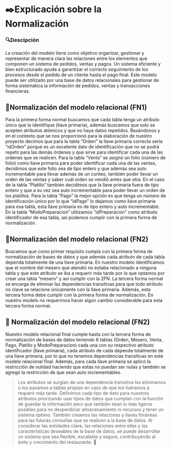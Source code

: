 # ✒️Explicación sobre la Normalización

### 🔍Descipción
La creación del modelo tiene como objetivo organizar, gestionar y representar de manera clara las relaciones 
entre los elementos que componen un sistema de pedidos, ventas y pagos. Un sistema eficiente y bien estructurado ayuda a garantizar el correcto seguimiento de los procesos desde el pedido de un cliente hasta el pago final. Este modelo puede ser utilizado por una base de datos relacionales para gestionar de forma sistemática la información de pedidos, ventas y transacciones financieras.


## 📁Normalización del modelo relacional (FN1)

Para la primera forma normal buscamos que cada tabla tenga un atributo único que la identifique (llave primaria), además buscamos que solo se acepten atributos atómicos y que no haya datos repetidos. Basándonos y en el contexto que se nos proporcionó para la elaboración de nuestro proyecto decimos que para la tabla “Orden” la llave primaria correcta sería “idOrden” porque es un excelente dato de identificación que no se podrá repetir para las demás órdenes y que sirve para identificar cada una de las ordenes que se realicen. Para la tabla “Venta” se asignó un folio (número de folio) como llave primaria para poder identificar cada una de las ventas, decidimos que este folio sea de tipo entero y que además sea auto incrementable para llevar además de un conteo, también poder llevar un orden de las ventas y saber cuál orden se vendió antes que otra. En el caso de la tabla “Platillo” también decidimos que la llave primaria fuera de tipo entero y que a su vez sea auto incrementable para poder llevar un orden de los platillos. Para la tabla “Pago” la mejor opción es que tenga un número de identificación único por lo que “idPago” lo dejamos como llave primaria para esa tabla, esta llave primaria es de tipo entero y auto incrementable. En la tabla “ModoPreparacion” utilizamos “idPreparacion” como atributo identificador de esa tabla, así podemos cumplir con la primera forma de normalización.


## 📁Normalización del modelo relacional (FN2)
Buscamos que como primer requisito cumpla con la primera forma de normalización de bases de datos y que además cada atributo de cada tabla dependa totalmente de una llave primaria. En nuestro modelo identificamos que el nombre del mesero que atendió no estaba relacionado a ninguna tabla y que este atributo se iba a requerir más tarde por lo que optamos por crear una tabla “mesero” y así cumplir con la 2FN. La tercera forma normal se encarga de eliminar las dependencias transitivas para que todo atributo no clave se relacione únicamente con la llave primaria. Además, esta tercera forma debe cumplir con la primera forma de normalización. En nuestro modelo no requerimos hacer algún cambio considerable para esta tercera forma normal.

## 📁 Normalización del modelo relacional (FN2)
Nuestro modelo relacional final cumple hasta con la tercera forma de normalización de bases de datos teniendo 6 tablas (Orden, Mesero, Venta, Pago, Platillo y ModoPreparacion) cada una con su respectivo atributo identificador (llave primaria), cada atributo de cada depende totalmente de una llave primaria, por lo que no tenemos dependencias transitivas en este modelo relacional final. Además, para cada llave primaria se aplicó la restricción de nulidad haciendo que estas no puedan ser nulas y también se agregó la restricción de que sean auto incrementables.


>Los atributos se surgían de una dependencia transitiva los eliminamos o los pasamos a tablas propias en caso de que los fuéramos a requerir más tarde. Definimos cada tipo de dato para nuestros atributos priorizando usar tipos de datos que cumplan con la función de guardar la información pero que también sean lo más ligeros posibles para no desperdiciar almacenamiento ni recursos y tener un sistema optimo. También creamos las relaciones y llaves foráneas para las futuras consultas que se realicen a la base de datos. Al considerar las entidades clave, las relaciones entre ellas y las características deseables de la base de datos, se puede desarrollar un sistema que sea flexible, escalable y seguro, contribuyendo al éxito y crecimiento del restaurante. 🏪
